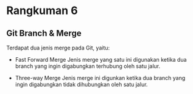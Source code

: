 # Rangkuman 6

## Git Branch & Merge

Terdapat dua jenis merge pada Git, yaitu:
- Fast Forward Merge
Jenis merge yang satu ini digunakan ketika dua branch yang ingin digabungkan terhubung oleh satu jalur.

- Three-way Merge
Jenis merge ini digunkan ketika dua branch yang ingin digabungkan tidak dihubungkan oleh satu jalur.
